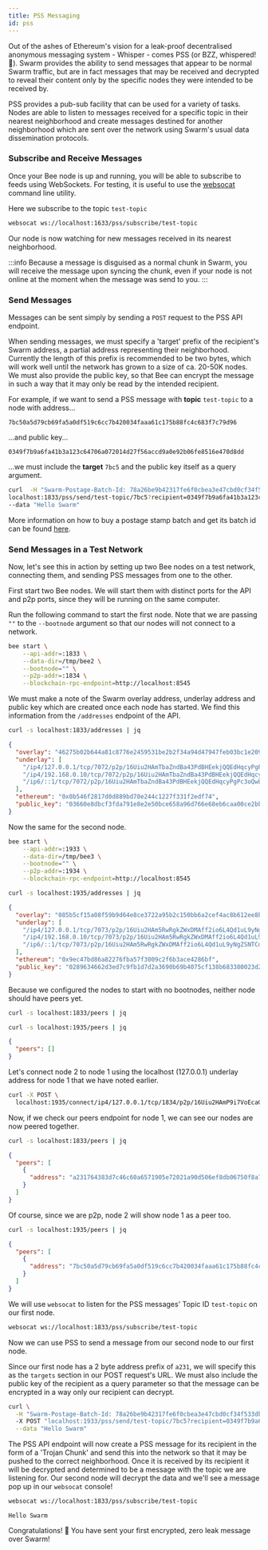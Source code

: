 ```yaml
---
title: PSS Messaging
id: pss
---
```


Out of the ashes of Ethereum's vision for a leak-proof decentralised anonymous messaging system - Whisper - comes PSS (or BZZ, whispered! 🤫). Swarm provides the ability to send messages that appear to be normal Swarm traffic, but are in fact messages that may be received and decrypted to reveal their content only by the specific nodes they were intended to be received by.

PSS provides a pub-sub facility that can be used for a variety of tasks. Nodes are able to listen to messages received for a specific topic in their nearest neighborhood and create messages destined for another neighborhood which are sent over the network using Swarm's usual data dissemination protocols.

### Subscribe and Receive Messages

Once your Bee node is up and running, you will be able to subscribe to feeds using WebSockets. For testing, it is useful to use the [websocat](https://docs.rs/crate/websocat/1.0.1) command line utility.

Here we subscribe to the topic `test-topic`

```bash
websocat ws://localhost:1633/pss/subscribe/test-topic
```

Our node is now watching for new messages received in its nearest neighborhood.

:::info
Because a message is disguised as a normal chunk in Swarm, you will receive the message upon syncing the chunk, even if your node is not online at the moment when the message was send to you.
:::

### Send Messages

Messages can be sent simply by sending a `POST` request to the PSS API endpoint.

When sending messages, we must specify a 'target' prefix of the
recipient's Swarm address, a partial address representing their
neighborhood. Currently the length of this prefix is recommended to
be two bytes, which will work well until the network has grown to a
size of ca. 20-50K nodes. We must also provide the public key, so that
Bee can encrypt the message in such a way that it may only be read by
the intended recipient.

For example, if we want to send a PSS message with **topic** `test-topic` to a node with address...

`7bc50a5d79cb69fa5a0df519c6cc7b420034faaa61c175b88fc4c683f7c79d96`

...and public key...

`0349f7b9a6fa41b3a123c64706a072014d27f56accd9a0e92b06fe8516e470d8dd`

...we must include the **target** `7bc5` and the public key itself as a query argument.

```bash
curl  -H "Swarm-Postage-Batch-Id: 78a26be9b42317fe6f0cbea3e47cbd0cf34f533db4e9c91cf92be40eb2968264" -X POST \
localhost:1833/pss/send/test-topic/7bc5?recipient=0349f7b9a6fa41b3a123c64706a072014d27f56accd9a0e92b06fe8516e470d8dd \
--data "Hello Swarm"
```

More information on how to buy a postage stamp batch and get its batch id can be found [here](/docs/develop/access-the-swarm/buy-a-stamp-batch).

### Send Messages in a Test Network

Now, let's see this in action by setting up two Bee nodes on a test network, connecting them, and sending PSS messages from one to the other.

First start two Bee nodes. We will start them with distinct ports for
the API and p2p ports, since they will be running on the
same computer.

Run the following command to start the first node. Note that we are passing `""` to the `--bootnode` argument so that our nodes will not connect to a network.

```bash
bee start \
    --api-addr=:1833 \
    --data-dir=/tmp/bee2 \
    --bootnode="" \
    --p2p-addr=:1834 \
    --blockchain-rpc-endpoint=http://localhost:8545
```

We must make a note of the Swarm overlay address, underlay address and public key which are created once each node has started. We find this information from the `/addresses` endpoint of the API.

```bash
curl -s localhost:1833/addresses | jq
```

```json
{
  "overlay": "46275b02b644a81c8776e2459531be2b2f34a94d47947feb03bc1e209678176c",
  "underlay": [
    "/ip4/127.0.0.1/tcp/7072/p2p/16Uiu2HAmTbaZndBa43PdBHEekjQQEdHqcyPgPc3oQwLoB2hRf1jq",
    "/ip4/192.168.0.10/tcp/7072/p2p/16Uiu2HAmTbaZndBa43PdBHEekjQQEdHqcyPgPc3oQwLoB2hRf1jq",
    "/ip6/::1/tcp/7072/p2p/16Uiu2HAmTbaZndBa43PdBHEekjQQEdHqcyPgPc3oQwLoB2hRf1jq"
  ],
  "ethereum": "0x0b546f2817d0d889bd70e244c1227f331f2edf74",
  "public_key": "03660e8dbcf3fda791e8e2e50bce658a96d766e68eb6caa00ce2bb87c1937f02a5"
}
```

Now the same for the second node.

```bash
bee start \
    --api-addr=:1933 \
    --data-dir=/tmp/bee3 \
    --bootnode="" \
    --p2p-addr=:1934 \
    --blockchain-rpc-endpoint=http://localhost:8545
```

```bash
curl -s localhost:1935/addresses | jq
```

```json
{
  "overlay": "085b5cf15a08f59b9d64e8ce3722a95b2c150bb6a2cef4ac8b612ee8b7872253",
  "underlay": [
    "/ip4/127.0.0.1/tcp/7073/p2p/16Uiu2HAm5RwRgkZWxDMAff2io6L4Qd1uL9yNgZSNTCdPsukcg5Qr",
    "/ip4/192.168.0.10/tcp/7073/p2p/16Uiu2HAm5RwRgkZWxDMAff2io6L4Qd1uL9yNgZSNTCdPsukcg5Qr",
    "/ip6/::1/tcp/7073/p2p/16Uiu2HAm5RwRgkZWxDMAff2io6L4Qd1uL9yNgZSNTCdPsukcg5Qr"
  ],
  "ethereum": "0x9ec47bd86a82276fba57f3009c2f6b3ace4286bf",
  "public_key": "0289634662d3ed7c9fb1d7d2a3690b69b4075cf138b683380023d2edc2e6847826"
}
```

Because we configured the nodes to start with no bootnodes, neither node should have peers yet.

```bash
curl -s localhost:1833/peers | jq
```

```bash
curl -s localhost:1935/peers | jq
```

```json
{
  "peers": []
}
```

Let's connect node 2 to node 1 using the localhost (127.0.0.1) underlay address for node 1 that we have noted earlier.

```bash
curl -X POST \
  localhost:1935/connect/ip4/127.0.0.1/tcp/1834/p2p/16Uiu2HAmP9i7VoEcaGtHiyB6v7HieoiB9v7GFVZcL2VkSRnFwCHr
```

Now, if we check our peers endpoint for node 1, we can see our nodes are now peered together.

```bash
curl -s localhost:1833/peers | jq
```

```json
{
  "peers": [
    {
      "address": "a231764383d7c46c60a6571905e72021a90d506ef8db06750f8a708d93fe706e"
    }
  ]
}
```

Of course, since we are p2p, node 2 will show node 1 as a peer too.

```bash
curl -s localhost:1935/peers | jq
```

```json
{
  "peers": [
    {
      "address": "7bc50a5d79cb69fa5a0df519c6cc7b420034faaa61c175b88fc4c683f7c79d96"
    }
  ]
}
```

We will use `websocat` to listen for the PSS messages' Topic ID
`test-topic` on our first node.

```bash
websocat ws://localhost:1833/pss/subscribe/test-topic
```

Now we can use PSS to send a message from our second node to our first node.

Since our first node has a 2 byte address prefix of `a231`, we will specify this as the `targets` section in our POST request's URL. We must also include the public key of the recipient as a query parameter so that the message can be encrypted in a way only our recipient can decrypt.

```bash
curl \
  -H "Swarm-Postage-Batch-Id: 78a26be9b42317fe6f0cbea3e47cbd0cf34f533db4e9c91cf92be40eb2968264"
  -X POST "localhost:1933/pss/send/test-topic/7bc5?recipient=0349f7b9a6fa41b3a123c64706a072014d27f56accd9a0e92b06fe8516e470d8dd" \
  --data "Hello Swarm"
```

The PSS API endpoint will now create a PSS message for its recipient
in the form of a 'Trojan Chunk' and send this into the network so that
it may be pushed to the correct neighborhood. Once it is received by
its recipient it will be decrypted and determined to be a message with
the topic we are listening for. Our second node will decrypt the data
and we'll see a message pop up in our `websocat` console!

```bash
websocat ws://localhost:1833/pss/subscribe/test-topic
```

```
Hello Swarm
```

Congratulations! 🎉 You have sent your first encrypted, zero leak message over Swarm!
